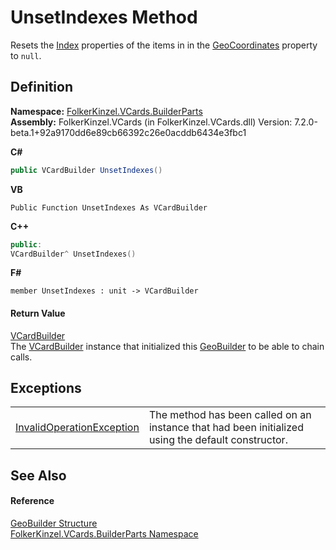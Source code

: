 # UnsetIndexes Method


Resets the <a href="70c82664-4c95-c20f-f819-7fba4087eead.md">Index</a> properties of the items in in the <a href="e113b21a-517e-133e-8e60-9d57fc8eca24.md">GeoCoordinates</a> property to `null`.



## Definition
**Namespace:** <a href="30716183-7f69-ceb8-b5fe-4d9f23e7fd2b.md">FolkerKinzel.VCards.BuilderParts</a>  
**Assembly:** FolkerKinzel.VCards (in FolkerKinzel.VCards.dll) Version: 7.2.0-beta.1+92a9170dd6e89cb66392c26e0acddb6434e3fbc1

**C#**
``` C#
public VCardBuilder UnsetIndexes()
```
**VB**
``` VB
Public Function UnsetIndexes As VCardBuilder
```
**C++**
``` C++
public:
VCardBuilder^ UnsetIndexes()
```
**F#**
``` F#
member UnsetIndexes : unit -> VCardBuilder 
```



#### Return Value
<a href="4254b25b-c39b-3224-d22e-0072642cabb3.md">VCardBuilder</a>  
The <a href="4254b25b-c39b-3224-d22e-0072642cabb3.md">VCardBuilder</a> instance that initialized this <a href="7d2d1dc9-9f87-d728-53a5-dfdf45086864.md">GeoBuilder</a> to be able to chain calls.

## Exceptions
<table>
<tr>
<td><a href="https://learn.microsoft.com/dotnet/api/system.invalidoperationexception" target="_blank" rel="noopener noreferrer">InvalidOperationException</a></td>
<td>The method has been called on an instance that had been initialized using the default constructor.</td></tr>
</table>

## See Also


#### Reference
<a href="7d2d1dc9-9f87-d728-53a5-dfdf45086864.md">GeoBuilder Structure</a>  
<a href="30716183-7f69-ceb8-b5fe-4d9f23e7fd2b.md">FolkerKinzel.VCards.BuilderParts Namespace</a>  
